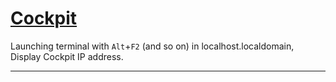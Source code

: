# [Cockpit]

Launching terminal with `Alt`+`F2` (and so on)  in localhost.localdomain, Display Cockpit IP address.

---

[Cockpit]:https://cockpit-project.org/
